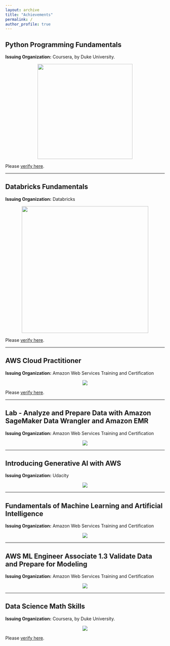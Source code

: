 ```yaml
---
layout: archive
title: "Achievements"
permalink: /
author_profile: true
---
```


<!-- {% if site.talkmap_link == true %}

<p style="text-decoration:underline;"><a href="/talkmap.html">See a map of all the places I've given a talk!</a></p>

{% endif %}

{% for post in site.talks reversed %}
  {% include archive-single-talk.html %}
{% endfor %} -->


## Python Programming Fundamentals
**Issuing Organization:** Coursera, by Duke University.    

<p align="center">
  <img src="/images/duke_certificate_2.png"  width="300"/>
</p>

Please <a href="https://coursera.org/verify/BPYYS2XQ3SB5" target="_blank">verify here</a>.


----
## Databricks Fundamentals    
**Issuing Organization:** Databricks      

<p align="center">
  <img src="/images/databricks_1.png" width="400"/>
</p>
Please <a href="https://credentials.databricks.com/c2193323-7436-4548-81ed-b90560dce420#acc.R1JIEGKU" target="_blank">verify here</a>.   


----
## AWS Cloud Practitioner    
**Issuing Organization:** Amazon Web Services Training and Certification      

<p align="center">
  <img src="/images/aws-certified-cloud-practitioner.png" />
</p>
Please <a href="https://cp.certmetrics.com/amazon/en/public/verify/credential/c382200b7a5b4235947b8d45759d51da" target="_blank">verify here</a>.   

----
## Lab - Analyze and Prepare Data with Amazon SageMaker Data Wrangler and Amazon EMR    
**Issuing Organization:** Amazon Web Services Training and Certification      

<p align="center">
  <img src="/images/Sagemaker.png" />
</p>
  
----
## Introducing Generative Al with AWS    
**Issuing Organization:** Udacity      

<p align="center">
  <img src="/images/Intro_To_GenAI.png" />
</p>
  
----
## Fundamentals of Machine Learning and Artificial Intelligence    
**Issuing Organization:** Amazon Web Services Training and Certification      

<p align="center">
  <img src="/images/ML_Foundation.png" />
</p>
    
----
## AWS ML Engineer Associate 1.3 Validate Data and Prepare for Modeling    
**Issuing Organization:** Amazon Web Services Training and Certification      

<p align="center">
  <img src="/images/ML_Associate.png" />
</p>

----
## Data Science Math Skills
**Issuing Organization:** Coursera, by Duke University.    

<p align="center">
  <img src="/images/duke_certificate_1.png" />
</p>

Please <a href="https://www.coursera.org/account/accomplishments/certificate/4392D9YDHLBM" target="_blank">verify here</a>.   